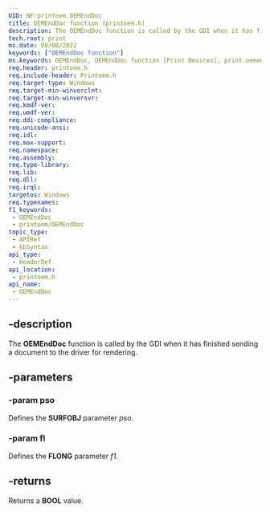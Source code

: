 ```yaml
---
UID: NF:printoem.OEMEndDoc
title: OEMEndDoc function (printoem.h)
description: The OEMEndDoc function is called by the GDI when it has finished sending a document to the driver for rendering.
tech.root: print
ms.date: 08/08/2022
keywords: ["OEMEndDoc function"]
ms.keywords: OEMEndDoc, OEMEndDoc function [Print Devices], print.oemenddoc, print_unidrv-pscript_rendering_1b17db2b-0ea4-4acb-9130-bbc7fe3a0b4a.xml, printoem/OEMEndDoc
req.header: printoem.h
req.include-header: Printoem.h
req.target-type: Windows
req.target-min-winverclnt: 
req.target-min-winversvr: 
req.kmdf-ver: 
req.umdf-ver: 
req.ddi-compliance: 
req.unicode-ansi: 
req.idl: 
req.max-support: 
req.namespace: 
req.assembly: 
req.type-library: 
req.lib: 
req.dll: 
req.irql: 
targetos: Windows
req.typenames: 
f1_keywords:
 - OEMEndDoc
 - printoem/OEMEndDoc
topic_type:
 - APIRef
 - kbSyntax
api_type:
 - HeaderDef
api_location:
 - printoem.h
api_name:
 - OEMEndDoc
---
```


## -description

The **OEMEndDoc** function is called by the GDI when it has finished sending a document to the driver for rendering.

## -parameters

### -param pso

Defines the **SURFOBJ** parameter *pso*.

### -param fl

Defines the **FLONG** parameter *f1*.

## -returns

Returns a **BOOL** value.
